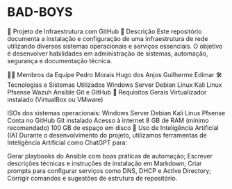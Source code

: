 # BAD-BOYS
🧱 Projeto de Infraestrutura com GitHub
📌 Descrição
Este repositório documenta a instalação e configuração de uma infraestrutura de rede utilizando diversos sistemas operacionais e serviços essenciais. O objetivo é desenvolver habilidades em administração de sistemas, automação, segurança e documentação técnica.

👨‍💻 Membros da Equipe
Pedro Morais
Hugo dos Anjos
Guilherme Edimar
🛠️ Tecnologias e Sistemas Utilizados
Windows Server
Debian Linux
Kali Linux
Pfsense
Wazuh
Ansible
Git e GitHub
🔧 Requisitos Gerais Virtualizador instalado (VirtualBox ou VMware)

ISOs dos sistemas operacionais:
Windows Server
Debian
Kali Linux
Pfsense
Conta no GitHub
Git instalado
Acesso à internet
8 GB de RAM (mínimo recomendado)
100 GB de espaço em disco
🤖 Uso de Inteligência Artificial (IA)
Durante o desenvolvimento do projeto, utilizamos ferramentas de Inteligência Artificial como ChatGPT para:

Gerar playbooks do Ansible com boas práticas de automação;
Escrever descrições técnicas e instruções de instalação em Markdown;
Criar prompts para configurar serviços como DNS, DHCP e Active Directory;
Corrigir comandos e sugestões de estrutura de repositório.
